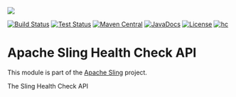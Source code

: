 [<img src="https://sling.apache.org/res/logos/sling.png"/>](https://sling.apache.org)

 [![Build Status](https://builds.apache.org/buildStatus/icon?job=Sling/sling-org-apache-sling-hc-api/master)](https://builds.apache.org/job/Sling/job/sling-org-apache-sling-hc-api/job/master) [![Test Status](https://img.shields.io/jenkins/t/https/builds.apache.org/job/Sling/job/sling-org-apache-sling-hc-api/job/master.svg)](https://builds.apache.org/job/Sling/job/sling-org-apache-sling-hc-api/job/master/test_results_analyzer/) [![Maven Central](https://maven-badges.herokuapp.com/maven-central/org.apache.sling/org.apache.sling.hc.api/badge.svg)](https://search.maven.org/#search%7Cga%7C1%7Cg%3A%22org.apache.sling%22%20a%3A%22org.apache.sling.hc.api%22) [![JavaDocs](https://www.javadoc.io/badge/org.apache.sling/org.apache.sling.hc.api.svg)](https://www.javadoc.io/doc/org.apache.sling/org.apache.sling.hc.api) [![License](https://img.shields.io/badge/License-Apache%202.0-blue.svg)](https://www.apache.org/licenses/LICENSE-2.0) [![hc](https://sling.apache.org/badges/group-hc.svg)](https://github.com/apache/sling-aggregator/blob/master/docs/groups/hc.md)

# Apache Sling Health Check API

This module is part of the [Apache Sling](https://sling.apache.org) project.

The Sling Health Check API

